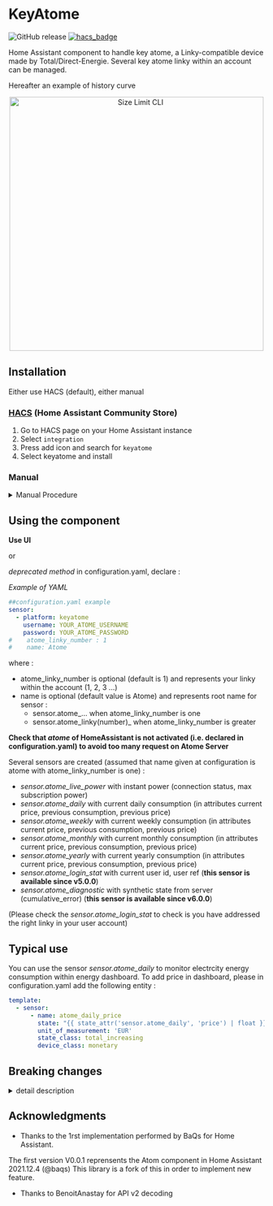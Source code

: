 # KeyAtome
![GitHub release](https://img.shields.io/github/release/jugla/KeyAtome)
[![hacs_badge](https://img.shields.io/badge/HACS-Default-orange.svg)](https://github.com/custom-components/hacs)

Home Assistant component to handle key atome, a Linky-compatible device made by Total/Direct-Energie.
Several key atome linky within an account can be managed.

Hereafter an example of history curve
<p align="center">
  <img src="./doc/picture/AtomeLivePower.JPG" alt="Size Limit CLI" width="500">
</p>


## Installation
Either use HACS (default), either manual
### [HACS](https://hacs.xyz/) (Home Assistant Community Store) 
1. Go to HACS page on your Home Assistant instance 
1. Select `integration` 
1. Press add icon and search for `keyatome` 
1. Select keyatome and install 

### Manual
<details><summary>Manual Procedure</summary>
  
1. Download the folder keyatome from the latest [release](https://github.com/jugla/KeyAtome/releases) (with right click, save 
link as) 
1. Place the downloaded directory on your Home Assistant machine in the `config/custom_components` folder (when there is no `custom_components` folder in the 
folder where your `configuration.yaml` file is, create it and place the directory there) 
1. restart HomeAssistant
</details>

## Using the component
**Use UI**

or

*deprecated method* in configuration.yaml, declare :

*Example of YAML*
  
```yaml
##configuration.yaml example
sensor:
  - platform: keyatome
    username: YOUR_ATOME_USERNAME
    password: YOUR_ATOME_PASSWORD
#    atome_linky_number : 1
#    name: Atome
```
where :
- atome_linky_number is optional (default is 1) and represents your linky within the account (1, 2, 3 ...) 
- name is optional (default value is Atome) and represents root name for sensor :
  - sensor.atome_... when atome_linky_number is one
  - sensor.atome_linky(number)_ when atome_linky_number is greater

**Check that *atome* of HomeAssistant is not activated (i.e. declared in configuration.yaml) to avoid too many request on Atome Server**

Several sensors are created (assumed that name given at configuration is atome with atome_linky_number is one) :
- *sensor.atome_live_power* with instant power (connection status, max subscription power)
- *sensor.atome_daily* with current daily consumption (in attributes current price, previous consumption, previous price)
- *sensor.atome_weekly* with current weekly consumption (in attributes current price, previous consumption, previous price)
- *sensor.atome_monthly* with current monthly consumption (in attributes current price, previous consumption, previous price)
- *sensor.atome_yearly* with current yearly consumption (in attributes current price, previous consumption, previous price)
- *sensor.atome_login_stat* with current user id, user ref (**this sensor is available since v5.0.0**)
- *sensor.atome_diagnostic* with synthetic state from server (cumulative_error) (**this sensor is available since v6.0.0**)

(Please check the *sensor.atome_login_stat* to check is you have addressed the right linky in your user account)

## Typical use
You can use the sensor *sensor.atome_daily* to monitor electrcity energy consumption within energy dashboard.
To add price in dashboard, please in configuration.yaml add the following entity :

```yaml
template:
  - sensor:
      - name: atome_daily_price
        state: "{{ state_attr('sensor.atome_daily', 'price') | float }}"
        unit_of_measurement: 'EUR'
        state_class: total_increasing
        device_class: monetary
```


## Breaking changes
<details><summary>detail description</summary>

For release V0.0.1 and V1.0.0 : the name of sensor are `sensor.key_atome_xxx`

For release V2.0.0 : the name of sensor are `sensor.atome_xxx` (like HA atome component)

Since release V2.1.0 : the name of sensor are `sensor.NAME_xxx` where NAME is set during configuration (via UI or configuration.yaml). By default `Atome` to be consistent with HA.

Since release V4.1.0 : as several linky can be managed , for linky_ref above 1, the name of sensor are `sensor.NAME_linky(number)_xxx` where NAME is set during configuration.
  NB: for linky ref equal to 1, nothing is changed.

Since release V6.1.0 : cumulative_error is inside *atome_diagnostic* sensor instead of *atome_login_stat* sensor

Since release V7.0.0 : implement Total Energies Server API v2.
  - as a patch : week, month, year are set to zero

Since release V7.1.0 : add local computation for week.
  - as a patch : month, year are set to zero

</details>

## Acknowledgments
* Thanks to the 1rst implementation performed by BaQs for Home Assistant.

The first version V0.0.1 reprensents the Atom component in Home Assistant 2021.12.4 (@baqs)
This library is a fork of this in order to implement new feature.

* Thanks to BenoitAnastay for API v2 decoding
